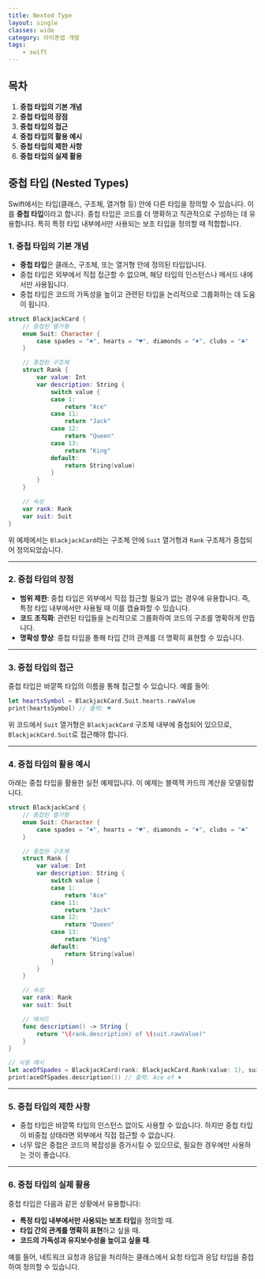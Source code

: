 ```yaml
---
title: Nexted Type
layout: single
classes: wide
category: 아이폰앱 개발
tags:
    - swift
---
```


## **목차**
1. **중첩 타입의 기본 개념**
2. **중첩 타입의 장점**
3. **중첩 타입의 접근**
4. **중첩 타입의 활용 예시**
5. **중첩 타입의 제한 사항**
6. **중첩 타입의 실제 활용**

## **중첩 타입 (Nested Types)**

Swift에서는 타입(클래스, 구조체, 열거형 등) 안에 다른 타입을 정의할 수 있습니다. 이를 **중첩 타입**이라고 합니다. 중첩 타입은 코드를 더 명확하고 직관적으로 구성하는 데 유용합니다. 특히 특정 타입 내부에서만 사용되는 보조 타입을 정의할 때 적합합니다.

### **1. 중첩 타입의 기본 개념**
- **중첩 타입**은 클래스, 구조체, 또는 열거형 안에 정의된 타입입니다.
- 중첩 타입은 외부에서 직접 접근할 수 없으며, 해당 타입의 인스턴스나 메서드 내에서만 사용됩니다.
- 중첩 타입은 코드의 가독성을 높이고 관련된 타입을 논리적으로 그룹화하는 데 도움이 됩니다.

```swift
struct BlackjackCard {
    // 중첩된 열거형
    enum Suit: Character {
        case spades = "♠", hearts = "♥", diamonds = "♦", clubs = "♣"
    }

    // 중첩된 구조체
    struct Rank {
        var value: Int
        var description: String {
            switch value {
            case 1:
                return "Ace"
            case 11:
                return "Jack"
            case 12:
                return "Queen"
            case 13:
                return "King"
            default:
                return String(value)
            }
        }
    }

    // 속성
    var rank: Rank
    var suit: Suit
}
```

위 예제에서는 `BlackjackCard`라는 구조체 안에 `Suit` 열거형과 `Rank` 구조체가 중첩되어 정의되었습니다.

---

### **2. 중첩 타입의 장점**
- **범위 제한**: 중첩 타입은 외부에서 직접 접근할 필요가 없는 경우에 유용합니다. 즉, 특정 타입 내부에서만 사용될 때 이를 캡슐화할 수 있습니다.
- **코드 조직화**: 관련된 타입들을 논리적으로 그룹화하여 코드의 구조를 명확하게 만듭니다.
- **명확성 향상**: 중첩 타입을 통해 타입 간의 관계를 더 명확히 표현할 수 있습니다.

---

### **3. 중첩 타입의 접근**
중첩 타입은 바깥쪽 타입의 이름을 통해 접근할 수 있습니다. 예를 들어:

```swift
let heartsSymbol = BlackjackCard.Suit.hearts.rawValue
print(heartsSymbol) // 출력: ♥
```

위 코드에서 `Suit` 열거형은 `BlackjackCard` 구조체 내부에 중첩되어 있으므로, `BlackjackCard.Suit`로 접근해야 합니다.

---

### **4. 중첩 타입의 활용 예시**
아래는 중첩 타입을 활용한 실전 예제입니다. 이 예제는 블랙잭 카드의 계산을 모델링합니다.

```swift
struct BlackjackCard {
    // 중첩된 열거형
    enum Suit: Character {
        case spades = "♠", hearts = "♥", diamonds = "♦", clubs = "♣"
    }

    // 중첩된 구조체
    struct Rank {
        var value: Int
        var description: String {
            switch value {
            case 1:
                return "Ace"
            case 11:
                return "Jack"
            case 12:
                return "Queen"
            case 13:
                return "King"
            default:
                return String(value)
            }
        }
    }

    // 속성
    var rank: Rank
    var suit: Suit

    // 메서드
    func description() -> String {
        return "\(rank.description) of \(suit.rawValue)"
    }
}

// 사용 예시
let aceOfSpades = BlackjackCard(rank: BlackjackCard.Rank(value: 1), suit: .spades)
print(aceOfSpades.description()) // 출력: Ace of ♠
```

---

### **5. 중첩 타입의 제한 사항**
- 중첩 타입은 바깥쪽 타입의 인스턴스 없이도 사용할 수 있습니다. 하지만 중첩 타입이 비중첩 상태라면 외부에서 직접 접근할 수 없습니다.
- 너무 많은 중첩은 코드의 복잡성을 증가시킬 수 있으므로, 필요한 경우에만 사용하는 것이 좋습니다.

---

### **6. 중첩 타입의 실제 활용**
중첩 타입은 다음과 같은 상황에서 유용합니다:
- **특정 타입 내부에서만 사용되는 보조 타입**을 정의할 때.
- **타입 간의 관계를 명확히 표현**하고 싶을 때.
- **코드의 가독성과 유지보수성을 높이고 싶을 때**.

예를 들어, 네트워크 요청과 응답을 처리하는 클래스에서 요청 타입과 응답 타입을 중첩하여 정의할 수 있습니다.
